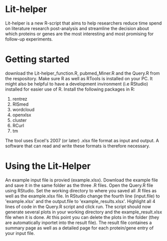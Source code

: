 # Lit-helper
Lit-helper is a new R-script that aims to help researchers reduce time spend on literature research post-analysis and streamline the decision about which proteins or genes are the most interesting and most promising for follow-up experiments.

# Getting started
download the Lit-helper_function.R, pubmed_Miner.R and the Query.R from the respository. Make sure R as well as RTools is installed on your PC. It might also be helpful to have a development invironment (i.e RStudio) installed for easier use of R. Install the following packages in R:
1.	rentrez
2.	RISmed
3.	wordcloud
4.	openxlsx
5.	cluster
6.	RCurl
7.	tm

The tool uses Excel's 2007 (or later) .xlsx file format as input and output. A software that can read and write these formats is therefore necessary.

# Using the Lit-Helper
An example input file is provied (example.xlsx). Download the example file and save it in the same folder as the three .R files. Open the Query.R file using RStudio. Set the working directory to where you saved all .R files as well as the example.xlsx file. In RStudio change the fourth line (input.file) to 'example.xlsx' and the output.file to 'example_results.xlsx'. Highlight all 4 lines of code in the Query.R script and click run. The script should now generate several plots in your working directory and the example_result.xlsx file when it is done. At this point you can delete the plots in the folder (they are automatically inportet into the result file). The result file containes a summary page as well as a detailed page for each protein/gene entry of your input file.
